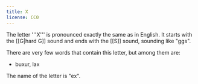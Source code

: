 ```yaml
---
title: X
license: CC0
---
```


The letter '''X''' is pronounced exactly the same as in English. It starts with the [[G|hard G]] sound and ends with the [[S]] sound, sounding like "ggs".

There are very few words that contain this letter, but among them are:

* buxur, lax

The name of the letter is "ex".

